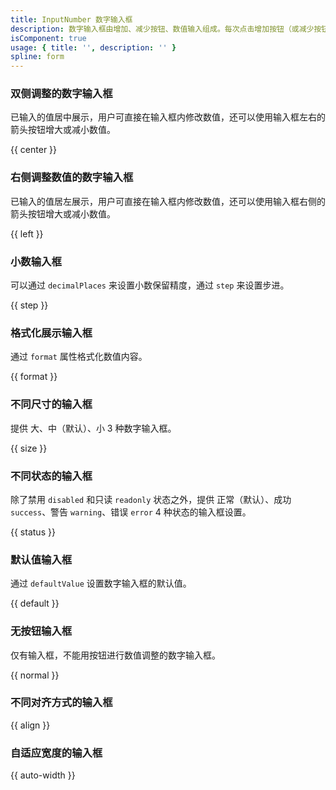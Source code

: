 ```yaml
---
title: InputNumber 数字输入框
description: 数字输入框由增加、减少按钮、数值输入组成。每次点击增加按钮（或减少按钮），数字增长（或减少）的量是恒定的。
isComponent: true
usage: { title: '', description: '' }
spline: form
---
```


### 双侧调整的数字输入框

已输入的值居中展示，用户可直接在输入框内修改数值，还可以使用输入框左右的箭头按钮增大或减小数值。

{{ center }}

### 右侧调整数值的数字输入框

已输入的值居左展示，用户可直接在输入框内修改数值，还可以使用输入框右侧的箭头按钮增大或减小数值。

{{ left }}

### 小数输入框

可以通过 `decimalPlaces` 来设置小数保留精度，通过 `step` 来设置步进。

{{ step }}

### 格式化展示输入框

通过 `format` 属性格式化数值内容。

{{ format }}

### 不同尺寸的输入框

提供 大、中（默认）、小 3 种数字输入框。

{{ size }}

### 不同状态的输入框

除了禁用 `disabled` 和只读 `readonly` 状态之外，提供 正常（默认）、成功 `success`、警告 `warning`、错误 `error` 4 种状态的输入框设置。

{{ status }}

### 默认值输入框

通过 `defaultValue` 设置数字输入框的默认值。

{{ default }}

### 无按钮输入框

仅有输入框，不能用按钮进行数值调整的数字输入框。

{{ normal }}

### 不同对齐方式的输入框

{{ align }}

### 自适应宽度的输入框

{{ auto-width }}
